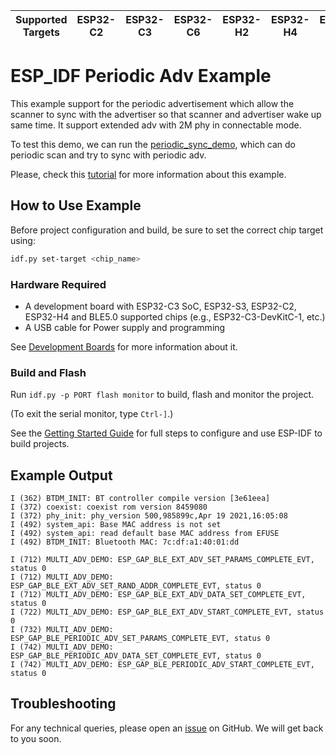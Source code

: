 | Supported Targets | ESP32-C2 | ESP32-C3 | ESP32-C6 | ESP32-H2 | ESP32-H4 | ESP32-S3 |
| ----------------- | -------- | -------- | -------- | -------- | -------- | -------- |

# ESP_IDF Periodic Adv Example

This example support for the periodic advertisement which allow the scanner to sync with the advertiser so that scanner and advertiser wake up same time. It support extended adv with 2M phy in connectable mode.


To test this demo, we can run the [periodic_sync_demo](../peroidic_sync), which can do periodic scan and try to sync with periodic adv.


Please, check this [tutorial](tutorial/Periodic_adv_Example_Walkthrough.md) for more information about this example.

## How to Use Example

Before project configuration and build, be sure to set the correct chip target using:

```bash
idf.py set-target <chip_name>
```

### Hardware Required

* A development board with ESP32-C3 SoC, ESP32-S3, ESP32-C2, ESP32-H4 and  BLE5.0 supported chips (e.g., ESP32-C3-DevKitC-1, etc.)
* A USB cable for Power supply and programming

See [Development Boards](https://www.espressif.com/en/products/devkits) for more information about it.

### Build and Flash

Run `idf.py -p PORT flash monitor` to build, flash and monitor the project.

(To exit the serial monitor, type ``Ctrl-]``.)

See the [Getting Started Guide](https://idf.espressif.com/) for full steps to configure and use ESP-IDF to build projects.

## Example Output

```
I (362) BTDM_INIT: BT controller compile version [3e61eea]
I (372) coexist: coexist rom version 8459080
I (372) phy_init: phy_version 500,985899c,Apr 19 2021,16:05:08
I (492) system_api: Base MAC address is not set
I (492) system_api: read default base MAC address from EFUSE
I (492) BTDM_INIT: Bluetooth MAC: 7c:df:a1:40:01:dd

I (712) MULTI_ADV_DEMO: ESP_GAP_BLE_EXT_ADV_SET_PARAMS_COMPLETE_EVT, status 0
I (712) MULTI_ADV_DEMO: ESP_GAP_BLE_EXT_ADV_SET_RAND_ADDR_COMPLETE_EVT, status 0
I (712) MULTI_ADV_DEMO: ESP_GAP_BLE_EXT_ADV_DATA_SET_COMPLETE_EVT, status 0
I (722) MULTI_ADV_DEMO: ESP_GAP_BLE_EXT_ADV_START_COMPLETE_EVT, status 0
I (732) MULTI_ADV_DEMO: ESP_GAP_BLE_PERIODIC_ADV_SET_PARAMS_COMPLETE_EVT, status 0
I (742) MULTI_ADV_DEMO: ESP_GAP_BLE_PERIODIC_ADV_DATA_SET_COMPLETE_EVT, status 0
I (742) MULTI_ADV_DEMO: ESP_GAP_BLE_PERIODIC_ADV_START_COMPLETE_EVT, status 0

```

## Troubleshooting

For any technical queries, please open an [issue](https://github.com/espressif/esp-idf/issues) on GitHub. We will get back to you soon.
